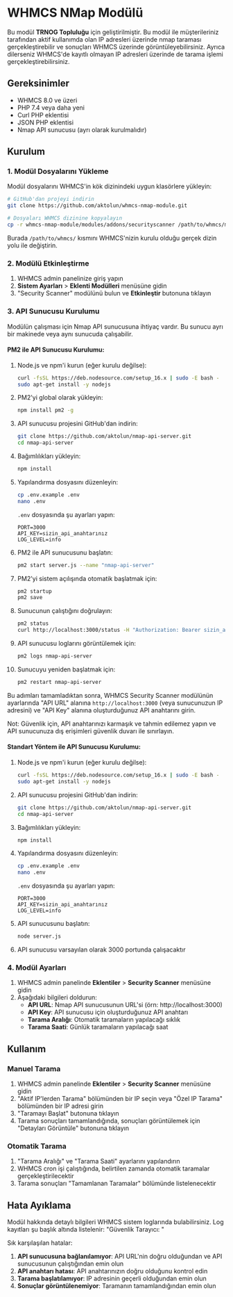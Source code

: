 # WHMCS NMap Modülü 

Bu modül **TRNOG Topluluğu** için geliştirilmiştir. Bu modül ile müşterileriniz tarafından aktif kullanımda olan IP adresleri üzerinde nmap taraması gerçekleştirebilir ve sonuçları WHMCS üzerinde görüntüleyebilirsiniz. Ayrıca dilerseniz WHMCS'de kayıtlı olmayan IP adresleri üzerinde de tarama işlemi gerçekleştirebilirsiniz.


## Gereksinimler

- WHMCS 8.0 ve üzeri
- PHP 7.4 veya daha yeni
- Curl PHP eklentisi
- JSON PHP eklentisi
- Nmap API sunucusu (ayrı olarak kurulmalıdır)

## Kurulum

### 1. Modül Dosyalarını Yükleme

Modül dosyalarını WHMCS'in kök dizinindeki uygun klasörlere yükleyin:

```bash
# GitHub'dan projeyi indirin
git clone https://github.com/aktolun/whmcs-nmap-module.git

# Dosyaları WHMCS dizinine kopyalayın
cp -r whmcs-nmap-module/modules/addons/securityscanner /path/to/whmcs/modules/addons/
```

Burada `/path/to/whmcs/` kısmını WHMCS'nizin kurulu olduğu gerçek dizin yolu ile değiştirin.

### 2. Modülü Etkinleştirme

1. WHMCS admin panelinize giriş yapın
2. **Sistem Ayarları** > **Eklenti Modülleri** menüsüne gidin
3. "Security Scanner" modülünü bulun ve **Etkinleştir** butonuna tıklayın

### 3. API Sunucusu Kurulumu

Modülün çalışması için Nmap API sunucusuna ihtiyaç vardır. Bu sunucu ayrı bir makinede veya aynı sunucuda çalışabilir.

#### PM2 ile API Sunucusu Kurulumu:

1. Node.js ve npm'i kurun (eğer kurulu değilse):
   ```bash
   curl -fsSL https://deb.nodesource.com/setup_16.x | sudo -E bash -
   sudo apt-get install -y nodejs
   ```

2. PM2'yi global olarak yükleyin:
   ```bash
   npm install pm2 -g
   ```

3. API sunucusu projesini GitHub'dan indirin:
   ```bash
   git clone https://github.com/aktolun/nmap-api-server.git
   cd nmap-api-server
   ```

4. Bağımlılıkları yükleyin:
   ```bash
   npm install
   ```

5. Yapılandırma dosyasını düzenleyin:
   ```bash
   cp .env.example .env
   nano .env
   ```
   
   `.env` dosyasında şu ayarları yapın:
   ```
   PORT=3000
   API_KEY=sizin_api_anahtarınız
   LOG_LEVEL=info
   ```

6. PM2 ile API sunucusunu başlatın:
   ```bash
   pm2 start server.js --name "nmap-api-server"
   ```

7. PM2'yi sistem açılışında otomatik başlatmak için:
   ```bash
   pm2 startup
   pm2 save
   ```

8. Sunucunun çalıştığını doğrulayın:
   ```bash
   pm2 status
   curl http://localhost:3000/status -H "Authorization: Bearer sizin_api_anahtarınız"
   ```

9. API sunucusu loglarını görüntülemek için:
   ```bash
   pm2 logs nmap-api-server
   ```

10. Sunucuyu yeniden başlatmak için:
    ```bash
    pm2 restart nmap-api-server
    ```

Bu adımları tamamladıktan sonra, WHMCS Security Scanner modülünün ayarlarında "API URL" alanına `http://localhost:3000` (veya sunucunuzun IP adresini) ve "API Key" alanına oluşturduğunuz API anahtarını girin.

Not: Güvenlik için, API anahtarınızı karmaşık ve tahmin edilemez yapın ve API sunucunuza dış erişimleri güvenlik duvarı ile sınırlayın.

#### Standart Yöntem ile API Sunucusu Kurulumu:

1. Node.js ve npm'i kurun (eğer kurulu değilse):
   ```bash
   curl -fsSL https://deb.nodesource.com/setup_16.x | sudo -E bash -
   sudo apt-get install -y nodejs
   ```

2. API sunucusu projesini GitHub'dan indirin:
   ```bash
   git clone https://github.com/aktolun/nmap-api-server.git
   cd nmap-api-server
   ```

3. Bağımlılıkları yükleyin:
   ```bash
   npm install
   ```

4. Yapılandırma dosyasını düzenleyin:
   ```bash
   cp .env.example .env
   nano .env
   ```
   
   `.env` dosyasında şu ayarları yapın:
   ```
   PORT=3000
   API_KEY=sizin_api_anahtarınız
   LOG_LEVEL=info
   ```

5. API sunucusunu başlatın:
   ```bash
   node server.js
   ```

6. API sunucusu varsayılan olarak 3000 portunda çalışacaktır

### 4. Modül Ayarları

1. WHMCS admin panelinde **Eklentiler** > **Security Scanner** menüsüne gidin
2. Aşağıdaki bilgileri doldurun:
   - **API URL**: Nmap API sunucusunun URL'si (örn: http://localhost:3000)
   - **API Key**: API sunucusu için oluşturduğunuz API anahtarı
   - **Tarama Aralığı**: Otomatik taramaların yapılacağı sıklık
   - **Tarama Saati**: Günlük taramaların yapılacağı saat

## Kullanım

### Manuel Tarama

1. WHMCS admin panelinde **Eklentiler** > **Security Scanner** menüsüne gidin
2. "Aktif IP'lerden Tarama" bölümünden bir IP seçin veya "Özel IP Tarama" bölümünden bir IP adresi girin
3. "Taramayı Başlat" butonuna tıklayın
4. Tarama sonuçları tamamlandığında, sonuçları görüntülemek için "Detayları Görüntüle" butonuna tıklayın

### Otomatik Tarama

1. "Tarama Aralığı" ve "Tarama Saati" ayarlarını yapılandırın
2. WHMCS cron işi çalıştığında, belirtilen zamanda otomatik taramalar gerçekleştirilecektir
3. Tarama sonuçları "Tamamlanan Taramalar" bölümünde listelenecektir

## Hata Ayıklama

Modül hakkında detaylı bilgileri WHMCS sistem loglarında bulabilirsiniz. Log kayıtları şu başlık altında listelenir: "Güvenlik Tarayıcı: "

Sık karşılaşılan hatalar:

1. **API sunucusuna bağlanılamıyor**: API URL'nin doğru olduğundan ve API sunucusunun çalıştığından emin olun
2. **API anahtarı hatası**: API anahtarınızın doğru olduğunu kontrol edin
3. **Tarama başlatılamıyor**: IP adresinin geçerli olduğundan emin olun
4. **Sonuçlar görüntülenemiyor**: Taramanın tamamlandığından emin olun


